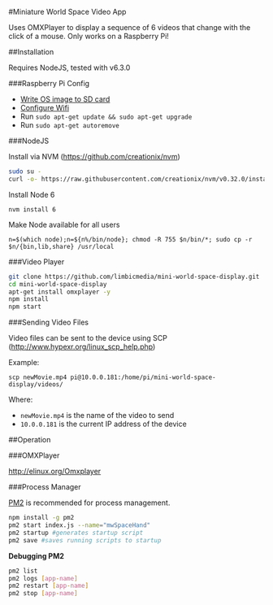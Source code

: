 #Miniature World Space Video App

Uses OMXPlayer to display a sequence of 6 videos that change with the click of a mouse. Only works on a Raspberry Pi!

##Installation

Requires NodeJS, tested with v6.3.0

###Raspberry Pi Config

- [Write OS image to SD card](https://www.raspberrypi.org/documentation/installation/installing-images/mac.md)
- [Configure Wifi](https://www.raspberrypi.org/documentation/configuration/wireless/wireless-cli.md)
- Run `sudo apt-get update && sudo apt-get upgrade`
- Run `sudo apt-get autoremove`

###NodeJS

Install via NVM (https://github.com/creationix/nvm)

```sh
sudo su -
curl -o- https://raw.githubusercontent.com/creationix/nvm/v0.32.0/install.sh | bash
```

Install Node 6

`nvm install 6`

Make Node available for all users

`n=$(which node);n=${n%/bin/node}; chmod -R 755 $n/bin/*; sudo cp -r $n/{bin,lib,share} /usr/local`


###Video Player

```sh
git clone https://github.com/limbicmedia/mini-world-space-display.git
cd mini-world-space-display
apt-get install omxplayer -y
npm install
npm start
```

###Sending Video Files

Video files can be sent to the device using SCP (http://www.hypexr.org/linux_scp_help.php)

Example:

`scp newMovie.mp4 pi@10.0.0.181:/home/pi/mini-world-space-display/videos/`

Where:

* `newMovie.mp4` is the name of the video to send
* `10.0.0.181` is the current IP address of the device

##Operation

###OMXPlayer

http://elinux.org/Omxplayer

###Process Manager

[PM2](https://github.com/Unitech/pm2) is recommended for process management.

```sh
npm install -g pm2
pm2 start index.js --name="mwSpaceHand"
pm2 startup #generates startup script
pm2 save #saves running scripts to startup
```

**Debugging PM2**

```sh
pm2 list
pm2 logs [app-name]
pm2 restart [app-name]
pm2 stop [app-name]
```
